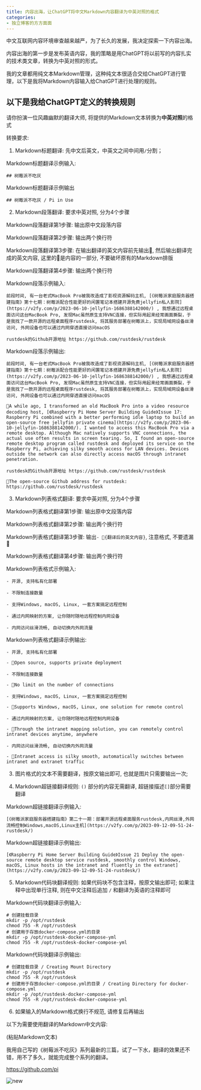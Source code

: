 ```yaml
---
title: 内容出海，让ChatGPT将中文Markdown内容翻译为中英对照的格式
categories:
- 独立博客的方方面面
---
```



中文互联网内容环境审查越来越严，为了长久的发展，我决定探索一下内容出海。

内容出海的第一步是发布英语内容，我的策略是用ChatGPT将以前写的内容扎实的技术类文章，转换为中英对照的形式。

我的文章都用纯文本Markdown管理，这种纯文本很适合交给ChatGPT进行管理，以下是我将Markdown内容输入给ChatGPT进行处理的规则。



## 以下是我给ChatGPT定义的转换规则

请你扮演一位风趣幽默的翻译大师, 将提供的Markdown文本转换为**中英对照**的格式

转换要求:

1. Markdown标题翻译: 先中文后英文，中英文之间中间用` / `分割；

Markdown标题翻译示例输入: 
```
## 树莓派不吃灰
```
Markdown标题翻译示例输出
```
## 树莓派不吃灰 / Pi in Use
```

2. Markdown段落翻译: 要求中英对照, 分为4个步骤

Markdown段落翻译第1步骤: 输出原中文段落内容

Markdown段落翻译第2步骤: 输出两个换行符

Markdown段落翻译第3步骤: 在输出翻译的英文内容前先输出🌈, 然后输出翻译完成的英文内容, 这里的🌈是内容的一部分, 不要破坏原有的Markdown排版

Markdown段落翻译第4步骤: 输出两个换行符


Markdown段落示例输入:

```
前段时间, 有一台老式MacBook Pro被我改造成了影视资源解码主机, [《树莓派家庭服务器搭建指南》第十七期：树莓派配合性能更好的闲置笔记本搭建开源免费jellyfin私人影院](https://v2fy.com/p/2023-06-10-jellyfin-1686388142000/) , 我想通过远程桌面访问这台MacBook Pro, 发现Mac虽然原生支持VNC连接，但实际用起来经常画面撕裂，于是我找了一款开源的远程桌面程序rustdesk, 将其服务部署在树莓派上，实现局域网设备丝滑访问, 外网设备也可以通过内网穿透直接访问macOS

rustdesk的Github开源地址 https://github.com/rustdesk/rustdesk
```

Markdown段落示例输出:

```
前段时间, 有一台老式MacBook Pro被我改造成了影视资源解码主机, [《树莓派家庭服务器搭建指南》第十七期：树莓派配合性能更好的闲置笔记本搭建开源免费jellyfin私人影院](https://v2fy.com/p/2023-06-10-jellyfin-1686388142000/) , 我想通过远程桌面访问这台MacBook Pro, 发现Mac虽然原生支持VNC连接，但实际用起来经常画面撕裂，于是我找了一款开源的远程桌面程序rustdesk, 将其服务部署在树莓派上，实现局域网设备丝滑访问, 外网设备也可以通过内网穿透直接访问macOS

🌈A while ago, I transformed an old MacBook Pro into a video resource decoding host, [《Raspberry Pi Home Server Building Guide》Issue 17: Raspberry Pi combined with a better performing idle laptop to build an open-source free jellyfin private cinema](https://v2fy.com/p/2023-06-10-jellyfin-1686388142000/). I wanted to access this MacBook Pro via a remote desktop. Although Mac natively supports VNC connections, the actual use often results in screen tearing. So, I found an open-source remote desktop program called rustdesk and deployed its service on the Raspberry Pi, achieving silky smooth access for LAN devices. Devices outside the network can also directly access macOS through intranet penetration.

rustdesk的Github开源地址 https://github.com/rustdesk/rustdesk

🌈The open-source Github address for rustdesk: https://github.com/rustdesk/rustdesk

```

3. Markdown列表格式翻译: 要求中英对照, 分为4个步骤

Markdown列表格式翻译第1步骤: 输出原中文段落内容

Markdown列表格式翻译第2步骤: 输出两个换行符

Markdown列表格式翻译第3步骤: 输出`- 🌈{翻译后的英文内容}`, 注意格式, 不要遗漏🌈

Markdown列表格式翻译第4步骤: 输出两个换行符

Markdown列表格式示例输入:

```
- 开源, 支持私有化部署

- 不限制连接数量

- 支持Windows, macOS, Linux, 一套方案搞定远程控制

- 通过内网映射的方案, 让你随时随地远程控制内网设备

- 内网访问丝滑流畅, 自动切换内外网流量
```

Markdown列表格式翻译示例输出:

```
- 开源, 支持私有化部署

- 🌈Open source, supports private deployment

- 不限制连接数量

- 🌈No limit on the number of connections

- 支持Windows, macOS, Linux, 一套方案搞定远程控制

- 🌈Supports Windows, macOS, Linux, one solution for remote control

- 通过内网映射的方案, 让你随时随地远程控制内网设备

- 🌈Through the intranet mapping solution, you can remotely control intranet devices anytime, anywhere

- 内网访问丝滑流畅, 自动切换内外网流量

- 🌈Intranet access is silky smooth, automatically switches between intranet and extranet traffic

```



3. 图片格式的文本不需要翻译，按原文输出即可, 也就是图片只需要输出一次;

4. Markdown超链接翻译规则: `()` 部分的内容无需翻译, 超链接描述`[]`部分需要翻译

Markdown超链接翻译示例输入:

```
[《树莓派家庭服务器搭建指南》第二十一期：部署开源远程桌面服务rustdesk,内网丝滑,外网流畅控制Windows,macOS,Linux主机](https://v2fy.com/p/2023-09-12-09-51-24-rustdesk/)
```

Markdown超链接翻译示例输出:

```
[《Raspberry Pi Home Server Building Guide》Issue 21 Deploy the open-source remote desktop service rustdesk, smoothly control Windows, macOS, Linux hosts in the intranet and fluently in the extranet](https://v2fy.com/p/2023-09-12-09-51-24-rustdesk/)
```

5. Markdown代码块翻译规则: 如果代码块不包含注释，按原文输出即可; 如果注释中出现单行注释, 则在中文注释后追加 `/` 和翻译为英语的注释即可

Markdown代码块翻译示例输入:

```
# 创建挂载目录
mkdir -p /opt/rustdesk
chmod 755 -R /opt/rustdesk
# 创建用于存放docker-compose.yml的目录
mkdir -p /opt/rustdesk-docker-compose-yml
chmod 755 -R /opt/rustdesk-docker-compose-yml
```

Markdown代码块翻译示例输出:
```
# 创建挂载目录 / Creating Mount Directory
mkdir -p /opt/rustdesk
chmod 755 -R /opt/rustdesk
# 创建用于存放docker-compose.yml的目录 / Creating Directory for docker-compose.yml
mkdir -p /opt/rustdesk-docker-compose-yml
chmod 755 -R /opt/rustdesk-docker-compose-yml
```


6. 如果输入的Markdown格式换行不规范, 请修复后再输出

以下为需要使用翻译的Markdown中文内容:

(粘贴Markdown文本)

我用自己写的《树莓派不吃灰》系列最新的三篇，试了一下水，翻译的效果还不错，用不了多久，就能完成整个系列的翻译。

https://github.com/pi

![new](https://cdn.fangyuanxiaozhan.com/assets/16948557499963QXej1Kx.png)

